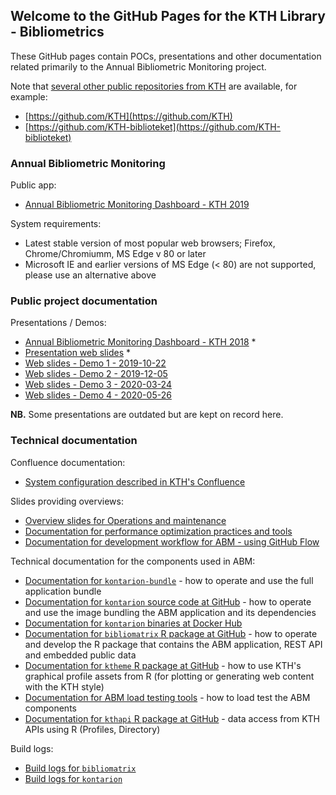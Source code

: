 ## Welcome to the GitHub Pages for the KTH Library - Bibliometrics

These GitHub pages contain POCs, presentations and other documentation related primarily to the Annual Bibliometric Monitoring project.

Note that [several other public repositories from KTH](https://github.com/search?q=KTH) are available, for example:

- [https://github.com/KTH](https://github.com/KTH)
- [https://github.com/KTH-biblioteket](https://github.com/KTH-biblioteket)

### Annual Bibliometric Monitoring 

Public app:

- [Annual Bibliometric Monitoring Dashboard - KTH 2019](https://kth.se/abm/public)

System requirements: 

- Latest stable version of most popular web browsers; Firefox, Chrome/Chromiumm, MS Edge v 80 or later
- Microsoft IE and earlier versions of MS Edge (< 80) are not supported, please use an alternative above

### Public project documentation

Presentations / Demos:

- [Annual Bibliometric Monitoring Dashboard - KTH 2018](/abm/) *
- [Presentation web slides](/slides/) *
- [Web slides - Demo 1 - 2019-10-22](/demo-1/)
- [Web slides - Demo 2 - 2019-12-05](/demo-2/)
- [Web slides - Demo 3 - 2020-03-24](/demo-3/)
- [Web slides - Demo 4 - 2020-05-26](/demo-4/)

__NB.__ Some presentations are outdated but are kept on record here.

### Technical documentation

Confluence documentation:

- [System configuration described in KTH's Confluence](https://confluence.sys.kth.se/confluence/pages/viewpage.action?pageId=70784672)

Slides providing overviews:

- [Overview slides for Operations and maintenance](/operations/)
- [Documentation for performance optimization practices and tools](/performance/)
- [Documentation for development workflow for ABM - using GitHub Flow](/workflow/)

Technical documentation for the components used in ABM:

- [Documentation for `kontarion-bundle`](https://gita.sys.kth.se/kthb/kontarion-bundle) - how to operate and use the full application bundle
- [Documentation for `kontarion` source code at GitHub](https://github.com/KTH-Library/kontarion) - how to operate and use the image bundling the ABM application and its dependencies
- [Documentation for `kontarion` binaries at Docker Hub](https://hub.docker.com/r/kthb/kontarion)
- [Documentation for `bibliomatrix` R package at GitHub](https://github.com/KTH-Library/bibliomatrix) - how to operate and develop the R package that contains the ABM application, REST API and embedded public data
- [Documentation for `ktheme` R package at GitHub](https://github.com/KTH-Library/ktheme) - how to use KTH's graphical profile assets from R (for plotting or generating web content with the KTH style)
- [Documentation for ABM load testing tools](https://gita.sys.kth.se/kthb/kontarion-bundle/tree/master/shinyload) - how to load test the ABM components
- [Documentation for `kthapi` R package at GitHub](https://github.com/KTH-Library/kthapi) - data access from KTH APIs using R (Profiles, Directory)

Build logs:

- [Build logs for `bibliomatrix`](https://travis-ci.org/KTH-Library/bibliomatrix/builds)
- [Build logs for `kontarion`](https://hub.docker.com/r/kthb/kontarion/builds)